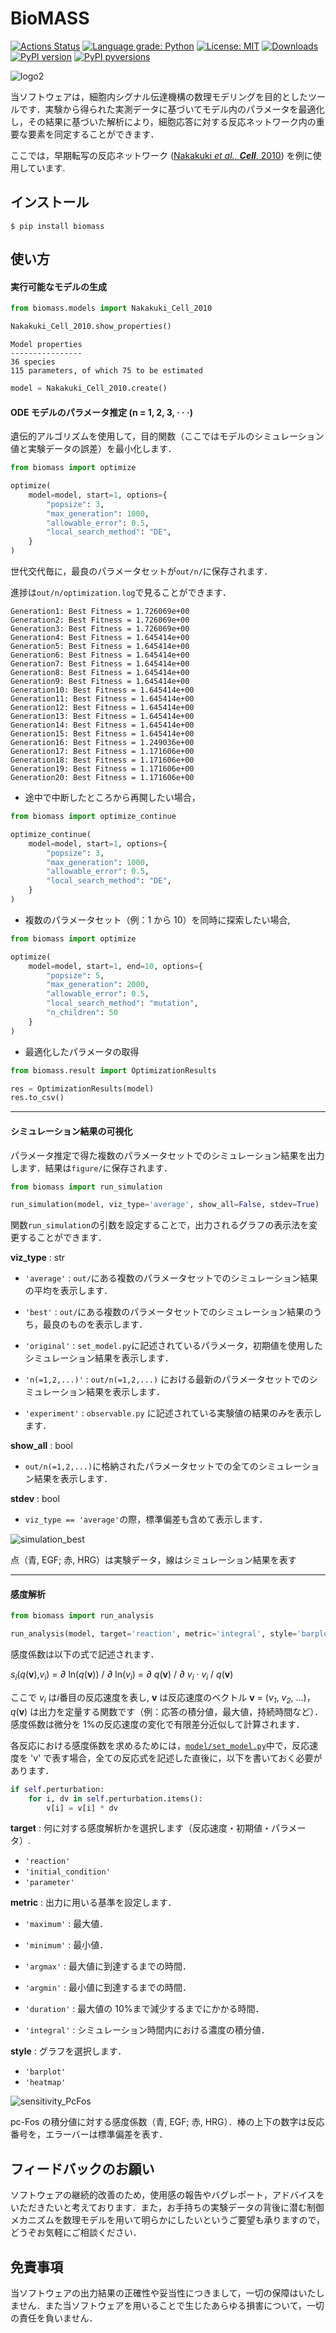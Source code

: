 # BioMASS

[![Actions Status](https://github.com/okadalabipr/biomass/workflows/Tests/badge.svg)](https://github.com/okadalabipr/biomass/actions)
[![Language grade: Python](https://img.shields.io/lgtm/grade/python/g/okadalabipr/biomass.svg?logo=lgtm&logoWidth=18)](https://lgtm.com/projects/g/okadalabipr/biomass/context:python)
[![License: MIT](https://img.shields.io/badge/License-MIT-blue.svg)](https://opensource.org/licenses/MIT)
[![Downloads](https://pepy.tech/badge/biomass)](https://pepy.tech/project/biomass)
[![PyPI version](https://img.shields.io/pypi/v/biomass.svg?logo=PyPI&color=blue)](https://pypi.python.org/pypi/biomass/)
[![PyPI pyversions](https://img.shields.io/pypi/pyversions/biomass.svg)](https://pypi.python.org/pypi/biomass/)

![logo2](https://github.com/okadalabipr/biomass_docs.jl/blob/master/docs/src/assets/logo2.png?raw=true)

当ソフトウェアは，細胞内シグナル伝達機構の数理モデリングを目的としたツールです．実験から得られた実測データに基づいてモデル内のパラメータを最適化し，その結果に基づいた解析により，細胞応答に対する反応ネットワーク内の重要な要素を同定することができます．

ここでは，早期転写の反応ネットワーク ([Nakakuki _et al._, **_Cell_**, 2010](https://doi.org/10.1016/j.cell.2010.03.054)) を例に使用しています.

## インストール

```
$ pip install biomass
```

## 使い方

#### 実行可能なモデルの生成

```python
from biomass.models import Nakakuki_Cell_2010

Nakakuki_Cell_2010.show_properties()
```

```
Model properties
----------------
36 species
115 parameters, of which 75 to be estimated
```

```python
model = Nakakuki_Cell_2010.create()
```

#### ODE モデルのパラメータ推定 (n = 1, 2, 3, · · ·)

遺伝的アルゴリズムを使用して，目的関数（ここではモデルのシミュレーション値と実験データの誤差）を最小化します．

```python
from biomass import optimize

optimize(
    model=model, start=1, options={
        "popsize": 3,
        "max_generation": 1000,
        "allowable_error": 0.5,
        "local_search_method": "DE",
    }
)
```

世代交代毎に，最良のパラメータセットが`out/n/`に保存されます．

進捗は`out/n/optimization.log`で見ることができます．

```
Generation1: Best Fitness = 1.726069e+00
Generation2: Best Fitness = 1.726069e+00
Generation3: Best Fitness = 1.726069e+00
Generation4: Best Fitness = 1.645414e+00
Generation5: Best Fitness = 1.645414e+00
Generation6: Best Fitness = 1.645414e+00
Generation7: Best Fitness = 1.645414e+00
Generation8: Best Fitness = 1.645414e+00
Generation9: Best Fitness = 1.645414e+00
Generation10: Best Fitness = 1.645414e+00
Generation11: Best Fitness = 1.645414e+00
Generation12: Best Fitness = 1.645414e+00
Generation13: Best Fitness = 1.645414e+00
Generation14: Best Fitness = 1.645414e+00
Generation15: Best Fitness = 1.645414e+00
Generation16: Best Fitness = 1.249036e+00
Generation17: Best Fitness = 1.171606e+00
Generation18: Best Fitness = 1.171606e+00
Generation19: Best Fitness = 1.171606e+00
Generation20: Best Fitness = 1.171606e+00
```

- 途中で中断したところから再開したい場合，

```python
from biomass import optimize_continue

optimize_continue(
    model=model, start=1, options={
        "popsize": 3,
        "max_generation": 1000,
        "allowable_error": 0.5,
        "local_search_method": "DE",
    }
)
```

- 複数のパラメータセット（例：1 から 10）を同時に探索したい場合,

```python
from biomass import optimize

optimize(
    model=model, start=1, end=10, options={
        "popsize": 5,
        "max_generation": 2000,
        "allowable_error": 0.5,
        "local_search_method": "mutation",
        "n_children": 50
    }
)
```

- 最適化したパラメータの取得

```python
from biomass.result import OptimizationResults

res = OptimizationResults(model)
res.to_csv()
```

---

#### シミュレーション結果の可視化

パラメータ推定で得た複数のパラメータセットでのシミュレーション結果を出力します．結果は`figure/`に保存されます．

```python
from biomass import run_simulation

run_simulation(model, viz_type='average', show_all=False, stdev=True)
```

関数`run_simulation`の引数を設定することで，出力されるグラフの表示法を変更することができます．

**viz_type** : str

- `'average'` : `out/`にある複数のパラメータセットでのシミュレーション結果の平均を表示します．

- `'best'` : `out/`にある複数のパラメータセットでのシミュレーション結果のうち，最良のものを表示します．

- `'original'` : `set_model.py`に記述されているパラメータ，初期値を使用したシミュレーション結果を表示します．

- `'n(=1,2,...)'` : `out/n(=1,2,...)` における最新のパラメータセットでのシミュレーション結果を表示します．

- `'experiment'` : `observable.py` に記述されている実験値の結果のみを表示します．

**show_all** : bool

- `out/n(=1,2,...)`に格納されたパラメータセットでの全てのシミュレーション結果を表示します．

**stdev** : bool

- `viz_type == 'average'`の際，標準偏差も含めて表示します．

![simulation_best](https://github.com/okadalabipr/biomass_docs.jl/blob/master/docs/src/assets/simulation_best.png?raw=true)

点（青, EGF; 赤, HRG）は実験データ，線はシミュレーション結果を表す

---

#### 感度解析

```python
from biomass import run_analysis

run_analysis(model, target='reaction', metric='integral', style='barplot')
```

感度係数は以下の式で記述されます．

_s<sub>i</sub>_(_q_(**v**),_v<sub>i</sub>_) = _∂_ ln(_q_(**v**)) / _∂_ ln(_v<sub>i</sub>_) = _∂_ _q_(**v**) / _∂_ _v<sub>i</sub>_ · _v<sub>i</sub>_ / _q_(**v**)

ここで _v<sub>i</sub>_ は*i*番目の反応速度を表し, **v** は反応速度のベクトル **v** = (_v<sub>1</sub>_, _v<sub>2</sub>_, ...)，_q_(**v**) は出力を定量する関数です（例：応答の積分値，最大値，持続時間など）． 感度係数は微分を 1%の反応速度の変化で有限差分近似して計算されます．

各反応における感度係数を求めるためには，[`model/set_model.py`](biomass/model/set_model.py)中で，反応速度を 'v' で表す場合，全ての反応式を記述した直後に，以下を書いておく必要があります．

```python
if self.perturbation:
    for i, dv in self.perturbation.items():
        v[i] = v[i] * dv
```

**target** : 何に対する感度解析かを選択します（反応速度・初期値・パラメータ）.

- `'reaction'`
- `'initial_condition'`
- `'parameter'`

**metric** : 出力に用いる基準を設定します．

- `'maximum'`
  : 最大値．

- `'minimum'`
  : 最小値．

- `'argmax'`
  : 最大値に到達するまでの時間．

- `'argmin'`
  : 最小値に到達するまでの時間．

- `'duration'`
  : 最大値の 10%まで減少するまでにかかる時間．

- `'integral'`
  : シミュレーション時間内における濃度の積分値．

**style** : グラフを選択します．

- `'barplot'`
- `'heatmap'`

![sensitivity_PcFos](https://github.com/okadalabipr/biomass_docs.jl/blob/master/docs/src/assets/sensitivity_PcFos.png?raw=true)

pc-Fos の積分値に対する感度係数（青, EGF; 赤, HRG）．棒の上下の数字は反応番号を，エラーバーは標準偏差を表す．

## フィードバックのお願い

ソフトウェアの継続的改善のため，使用感の報告やバグレポート，アドバイスをいただきたいと考えております．また，お手持ちの実験データの背後に潜む制御メカニズムを数理モデルを用いて明らかにしたいというご要望も承りますので，どうぞお気軽にご相談ください．

## 免責事項

当ソフトウェアの出力結果の正確性や妥当性につきまして，一切の保障はいたしません．また当ソフトウェアを用いることで生じたあらゆる損害について，一切の責任を負いません．
